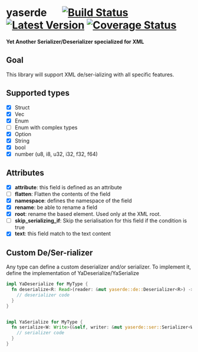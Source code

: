 # yaserde &emsp; [![Build Status]][travis] [![Latest Version]][crates.io] [![Coverage Status]][coveralls]

[Build Status]: https://travis-ci.org/media-io/yaserde.svg?branch=master
[travis]: https://travis-ci.org/media-io/yaserde
[Latest Version]: https://img.shields.io/crates/v/yaserde.svg
[crates.io]: https://crates.io/crates/yaserde

[Coverage Status]: https://coveralls.io/repos/github/media-io/yaserde/badge.svg?branch=master
[coveralls]: https://coveralls.io/github/media-io/yaserde?branch=master

**Yet Another Serializer/Deserializer specialized for XML**

## Goal
This library will support XML de/ser-ializing with all specific features.

## Supported types

- [x] Struct
- [x] Vec<AnyType>
- [x] Enum
- [ ] Enum with complex types
- [x] Option
- [x] String
- [x] bool
- [x] number (u8, i8, u32, i32, f32, f64)

## Attributes

- [x] **attribute**: this field is defined as an attribute
- [ ] **flatten**: Flatten the contents of the field
- [x] **namespace**: defines the namespace of the field
- [x] **rename**: be able to rename a field
- [x] **root**: rename the based element. Used only at the XML root.
- [ ] **skip_serializing_if**: Skip the serialisation for this field if the condition is true
- [x] **text**: this field match to the text content

## Custom De/Ser-rializer

Any type can define a custom deserializer and/or serializer.
To implement it, define the implementation of YaDeserialize/YaSerialize

```rust
impl YaDeserialize for MyType {
  fn deserialize<R: Read>(reader: &mut yaserde::de::Deserializer<R>) -> Result<Self, String> {
    // deserializer code
  }
}
```

```rust

impl YaSerialize for MyType {
  fn serialize<W: Write>(&self, writer: &mut yaserde::ser::Serializer<W>) -> Result<(), String> {
    // serializer code
  }
}
```
